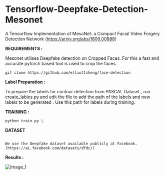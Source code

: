# Tensorflow-Deepfake-Detection-Mesonet
A Tensorflow Implementation of MesoNet: a Compact Facial Video Forgery Detection Network (https://arxiv.org/abs/1809.00888)


**REQUIREMENTS :**

Mesonet utilises Deepfake detection on Cropped Faces. For this a fast and accurate pytorch based tool is used to crop the faces. 

```
git clone https://github.com/elliottzheng/face-detection
```
**Label Preparation :**

To prepare the labels for contour detection from PASCAL Dataset , run create_lables.py and edit the file to add the path of the labels and new labels to be generated . Use this path for labels during training. 

**TRAINING :**

```
python train.py \

```

**DATASET**
```

We use the Deepfake dataset available publicly at Facebook. (https://ai.facebook.com/datasets/dfdc/)

```
**Results :**

<img src="./Disinf-GIF.gif" alt="Image_1"/>

<!-- <img src="./000999.png" alt="prediction_1"/>

<img src="./000129.jpg" alt="Image_1"/>

<img src="./000129.png" alt="prediction_1"/>
 -->
